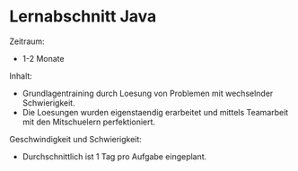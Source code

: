 # Lernabschnitt Java

Zeitraum: 

- 1-2 Monate

Inhalt:

- Grundlagentraining durch Loesung von Problemen mit wechselnder Schwierigkeit.
- Die Loesungen wurden eigenstaendig erarbeitet und mittels Teamarbeit mit den Mitschuelern perfektioniert.

Geschwindigkeit und Schwierigkeit:

- Durchschnittlich ist 1 Tag pro Aufgabe eingeplant.
